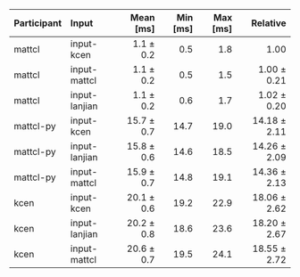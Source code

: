 | Participant | Input | Mean [ms] | Min [ms] | Max [ms] | Relative |
|:---|:---|---:|---:|---:|---:|
| mattcl | input-kcen | 1.1 ± 0.2 | 0.5 | 1.8 | 1.00 |
| mattcl | input-mattcl | 1.1 ± 0.2 | 0.5 | 1.5 | 1.00 ± 0.21 |
| mattcl | input-lanjian | 1.1 ± 0.2 | 0.6 | 1.7 | 1.02 ± 0.20 |
| mattcl-py | input-kcen | 15.7 ± 0.7 | 14.7 | 19.0 | 14.18 ± 2.11 |
| mattcl-py | input-lanjian | 15.8 ± 0.6 | 14.6 | 18.5 | 14.26 ± 2.09 |
| mattcl-py | input-mattcl | 15.9 ± 0.7 | 14.8 | 19.1 | 14.36 ± 2.13 |
| kcen | input-kcen | 20.1 ± 0.6 | 19.2 | 22.9 | 18.06 ± 2.62 |
| kcen | input-lanjian | 20.2 ± 0.8 | 18.6 | 23.6 | 18.20 ± 2.67 |
| kcen | input-mattcl | 20.6 ± 0.7 | 19.5 | 24.1 | 18.55 ± 2.72 |
